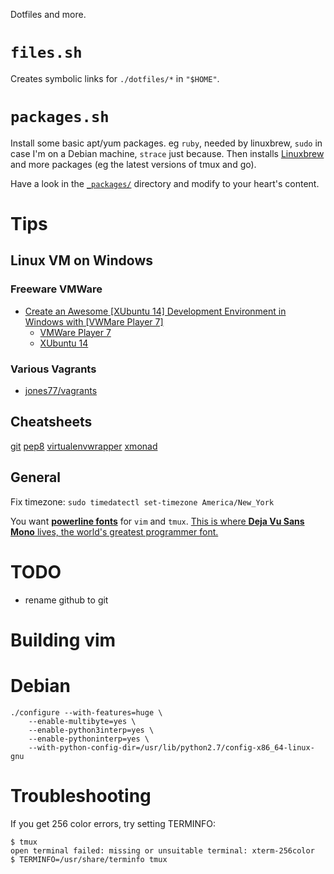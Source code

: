 Dotfiles and more.

# `files.sh`

Creates symbolic links for `./dotfiles/*` in `"$HOME"`.

# `packages.sh`

Install some basic apt/yum packages.  eg `ruby`, needed by
linuxbrew, `sudo` in case I'm on a Debian machine, `strace` just because.  Then
installs [Linuxbrew](http://linuxbrew.sh/) and more packages (eg the latest
versions of tmux and go).

Have a look in the [`_packages/`](_packages/) directory and modify to your
heart's content.

# Tips

## Linux VM on Windows

### Freeware VMWare

* [Create an Awesome \[XUbuntu 14\] Development Environment in Windows with
  \[VWMare Player 7\]](https://nickjanetakis.com/blog/create-an-awesome-linux-development-environment-in-windows-with-vmware)
  * [VMWare Player 7](https://my.vmware.com/web/vmware/free#desktop_end_user_computing/vmware_player/7_0)
  * [XUbuntu 14](http://mirror.us.leaseweb.net/ubuntu-cdimage/xubuntu/releases/14.04/release/xubuntu-14.04.2-desktop-amd64.iso)

### Various Vagrants

* [jones77/vagrants](https://github.com/jones77/vagrants)

## Cheatsheets

[git](https://www.git-tower.com/blog/content/posts/54-git-cheat-sheet/git-cheat-sheet-large01.png)
[pep8](http://i.imgur.com/ckjEZOi.png)
[virtualenvwrapper](https://virtualenvwrapper.readthedocs.io/en/latest/)
[xmonad](https://wiki.haskell.org/wikiupload/b/b8/Xmbindings.png)

## General

Fix timezone: `sudo timedatectl set-timezone America/New_York`

You want [**powerline fonts**](https://github.com/powerline/fonts) for `vim` and
`tmux`.  [This is where **Deja Vu Sans Mono** lives, the world's greatest
programmer font.](https://github.com/powerline/fonts/tree/master/DejaVuSansMono)

# TODO

- rename github to git

# Building vim

# Debian

    ./configure --with-features=huge \
        --enable-multibyte=yes \
        --enable-python3interp=yes \
        --enable-pythoninterp=yes \
        --with-python-config-dir=/usr/lib/python2.7/config-x86_64-linux-gnu

# Troubleshooting

If you get 256 color errors, try setting TERMINFO:

    $ tmux
    open terminal failed: missing or unsuitable terminal: xterm-256color
    $ TERMINFO=/usr/share/terminfo tmux
